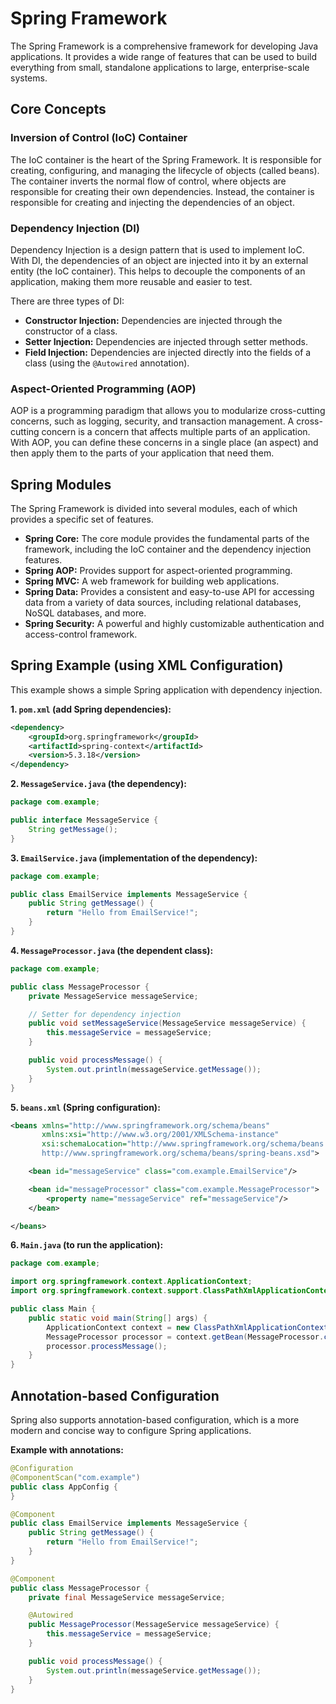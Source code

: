 # Spring Framework

The Spring Framework is a comprehensive framework for developing Java applications. It provides a wide range of features that can be used to build everything from small, standalone applications to large, enterprise-scale systems.

## Core Concepts

### Inversion of Control (IoC) Container
The IoC container is the heart of the Spring Framework. It is responsible for creating, configuring, and managing the lifecycle of objects (called beans). The container inverts the normal flow of control, where objects are responsible for creating their own dependencies. Instead, the container is responsible for creating and injecting the dependencies of an object.

### Dependency Injection (DI)
Dependency Injection is a design pattern that is used to implement IoC. With DI, the dependencies of an object are injected into it by an external entity (the IoC container). This helps to decouple the components of an application, making them more reusable and easier to test.

There are three types of DI:

*   **Constructor Injection:** Dependencies are injected through the constructor of a class.
*   **Setter Injection:** Dependencies are injected through setter methods.
*   **Field Injection:** Dependencies are injected directly into the fields of a class (using the `@Autowired` annotation).

### Aspect-Oriented Programming (AOP)
AOP is a programming paradigm that allows you to modularize cross-cutting concerns, such as logging, security, and transaction management. A cross-cutting concern is a concern that affects multiple parts of an application. With AOP, you can define these concerns in a single place (an aspect) and then apply them to the parts of your application that need them.

## Spring Modules

The Spring Framework is divided into several modules, each of which provides a specific set of features.

*   **Spring Core:** The core module provides the fundamental parts of the framework, including the IoC container and the dependency injection features.
*   **Spring AOP:** Provides support for aspect-oriented programming.
*   **Spring MVC:** A web framework for building web applications.
*   **Spring Data:** Provides a consistent and easy-to-use API for accessing data from a variety of data sources, including relational databases, NoSQL databases, and more.
*   **Spring Security:** A powerful and highly customizable authentication and access-control framework.

## Spring Example (using XML Configuration)

This example shows a simple Spring application with dependency injection.

**1. `pom.xml` (add Spring dependencies):**

```xml
<dependency>
    <groupId>org.springframework</groupId>
    <artifactId>spring-context</artifactId>
    <version>5.3.18</version>
</dependency>
```

**2. `MessageService.java` (the dependency):**

```java
package com.example;

public interface MessageService {
    String getMessage();
}
```

**3. `EmailService.java` (implementation of the dependency):**

```java
package com.example;

public class EmailService implements MessageService {
    public String getMessage() {
        return "Hello from EmailService!";
    }
}
```

**4. `MessageProcessor.java` (the dependent class):**

```java
package com.example;

public class MessageProcessor {
    private MessageService messageService;

    // Setter for dependency injection
    public void setMessageService(MessageService messageService) {
        this.messageService = messageService;
    }

    public void processMessage() {
        System.out.println(messageService.getMessage());
    }
}
```

**5. `beans.xml` (Spring configuration):**

```xml
<beans xmlns="http://www.springframework.org/schema/beans"
       xmlns:xsi="http://www.w3.org/2001/XMLSchema-instance"
       xsi:schemaLocation="http://www.springframework.org/schema/beans
       http://www.springframework.org/schema/beans/spring-beans.xsd">

    <bean id="messageService" class="com.example.EmailService"/>

    <bean id="messageProcessor" class="com.example.MessageProcessor">
        <property name="messageService" ref="messageService"/>
    </bean>

</beans>
```

**6. `Main.java` (to run the application):**

```java
package com.example;

import org.springframework.context.ApplicationContext;
import org.springframework.context.support.ClassPathXmlApplicationContext;

public class Main {
    public static void main(String[] args) {
        ApplicationContext context = new ClassPathXmlApplicationContext("beans.xml");
        MessageProcessor processor = context.getBean(MessageProcessor.class);
        processor.processMessage();
    }
}
```

## Annotation-based Configuration

Spring also supports annotation-based configuration, which is a more modern and concise way to configure Spring applications.

**Example with annotations:**

```java
@Configuration
@ComponentScan("com.example")
public class AppConfig {
}
```

```java
@Component
public class EmailService implements MessageService {
    public String getMessage() {
        return "Hello from EmailService!";
    }
}
```

```java
@Component
public class MessageProcessor {
    private final MessageService messageService;

    @Autowired
    public MessageProcessor(MessageService messageService) {
        this.messageService = messageService;
    }

    public void processMessage() {
        System.out.println(messageService.getMessage());
    }
}
```